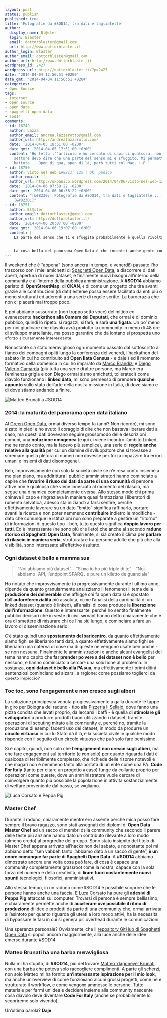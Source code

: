 ```yaml
---
layout: post
status: publish
published: true
title: 'Fotografie da #SOD14, tra dati e tagliatelle'
author:
  display_name: Bl@ster
  login: Blaster
  email: dottorblaster@gmail.com
  url: http://www.dottorblaster.it
author_login: Blaster
author_email: dottorblaster@gmail.com
author_url: http://www.dottorblaster.it
wordpress_id: 2427
wordpress_url: http://dottorblaster.it/?p=2427
date: '2014-04-04 12:56:51 +0200'
date_gmt: '2014-04-04 11:56:51 +0200'
categories:
- Open Source
tags:
- internet
- open source
- open data
- spaghetti open data
- sod14
comments:
- id: 18749
  author: Lazza
  author_email: andrea.lazzarotto@gmail.com
  author_url: http://andrealazzarotto.com/
  date: '2014-04-05 18:51:00 +0200'
  date_gmt: '2014-04-05 17:51:00 +0200'
  content: 'Ho letto l''articolo e ho cercato di capirci qualcosa, non essendo del
    settore devo dire che una parte del senso mi è sfuggito. Mi permetto solo una
    battuta... Open di qua, open di là, però tutti col Mac. :-P '
- id: 18750
  author: Visto nel Web &#8211; 125 | Ok, panico
  author_email: ''
  author_url: http://okpanico.wordpress.com/2014/04/06/visto-nel-web-125/
  date: '2014-04-06 07:58:22 +0200'
  date_gmt: '2014-04-06 06:58:22 +0200'
  content: "[&#8230;] Fotografie da #SOD14, tra dati e tagliatelle ::: Bl@ster&#8217;s
    [&#8230;]"
- id: 18751
  author: Bl@ster
  author_email: dottorblaster@gmail.com
  author_url: http://dottorblaster.it/
  date: '2014-04-06 20:07:00 +0200'
  date_gmt: '2014-04-06 19:07:00 +0200'
  content: |-
    La parte del senso che ti è sfuggita probabilmente è quella rivolta alla comunità italiana degli opendatari, qualcosa un po' più da insider ;)


    La cosa bella del panorama Open Data è che incontri anche gente con i sistemi operativi più assurdi 8-) e sicuramente, potendo scegliere, meglio Unix sotto al sedere (anche se un po' snaturato) che Windows, almeno per quella che è la mia opinione :D
---
```

<p>Il weekend che è &#8220;appena&#8221; (sono ancora in tempo, è venerdì!) passato l&#8217;ho trascorso con i miei amichetti di <a href="http://www.spaghettiopendata.org/">Spaghetti Open Data</a>, a discorrere di dati aperti, apertura di nuovi dataset, e finalmente nuovi bisogni all&#8217;interno della community e all&#8217;interno della pubblica amministrazione. A <strong>#SOD14</strong> abbiamo parlato di <strong>OpenStreetMap</strong>, di <strong>CKAN</strong>, e di come un progetto che tira avanti grazie alle contribuzioni (di dati) esterne possa essere facilitato da enti più o meno strutturati ed aderenti a una serie di regole scritte. La burocrazia che non ci piacerà mai troppo poco.</p>
<p>E poi abbiamo sussurrato (non troppo sotto voce) del mitico ed evanescente <strong>hackathon alla Camera dei Deputati</strong>, che ormai è di dominio pubblico, quindi lo ripeto: si ragazzi, si farà, e sarà <strong>una figata</strong>. Un po&#8217; meno per noi giudicare che diavolo avrà prodotto la community in meno di 48 ore di sviluppo martellante, ma posso garantire che da lontano si prospetta uno sforzo sicuramente interessante.</p>
<p>Nonostante sia stato meraviglioso ogni momento passato dal sottoscritto al fianco dei compagni opliti lungo la conferenza del venerdì, l&#8217;hackathon del sabato (in cui ho contribuito ad <strong>Open Data Census</strong> - e daje!) ed il momento formativo della domenica in cui ho imparato da <a href="http://www.marcobrandizi.info/mysite/">Marco Brandizi</a> e <a href="https://twitter.com/dvcama">Diego Valerio Camarda</a> (più tutta una serie di altre persone, ma Marco era l&#8217;eminenza grigia e con Diego ormai siamo amichetti, tollerateci) come diavolo funzionano i <strong>linked data</strong>, mi sono permesso di prendere <strong>qualche appunto</strong> sullo stato dell&#8217;arte della nostra missione in Italia, di dove siamo e di dove stiamo andando a finire.</p>
<p><img src="http://i61.tinypic.com/15yvuxx.jpg" alt="Matteo Brunati a #SOD14" /></p>
<h3>2014: la maturità del panorama open data italiano</h3>
<p>Al <a href="http://www.greenopendata.it/">Green Open Data</a>, ormai diverso tempo fa (anni? Non ricordo), mi sono alzato in piedi e ho avuto il coraggio di dire che non bastava liberare dati a caso, ma questi dati dovevano seguire grossomodo delle descrizioni comuni, una <strong>notazione omogenea</strong> (e qui ci viene incontro l&#8217;ambito Linked, me ne rendo conto, ma la facevo più semplice), una serie di <strong>regole anche relative alla qualità</strong> per cui un diamine di sviluppatore che si trovasse a scremare quella pletora di numeri non dovesse per forza impazzire tra errori umani e insiemi di dati disomogenei.</p>
<p>Beh, improvvisamente non solo la società civile se n&#8217;è resa conto insieme a me pian piano, ma addirittura i pubblici amministratori hanno cominciato a capire che <strong>favorire il riuso dei dati da parte di una comunità</strong> di persone attive non è qualcosa che viene innescato al momento del rilascio, ma segue una dinamica completamente diversa. Allo stesso modo chi prima chinava il capo e ringraziava in maniera quasi fantozziana i liberatori di rumenta selvatica, adesso sta iniziando a farsi sentire, perché effettivamente lavorare su un dato &#8220;brutto&#8221; significa raffinarlo, portare avanti la ricerca e non poter nemmeno <strong>contribuire</strong> indietro le modifiche - dato che comunque le istituzioni non sono preparate a gestire un &#8220;ritorno&#8221; di informazioni di questo tipo - beh, tutto questo significa <strong>doppio lavoro per tutti</strong>. Ed è interessante (ne sono più che lieto) che anche al secondo <strong>raduno storico di Spaghetti Open Data</strong>, finalmente, si sia creato il clima per <strong>parlare di rilascio in maniera seria</strong>, strutturata e tra persone adulte che più che alla visibilità, sono interessate all&#8217;effettivo risultato. </p>
<h3>Ogni dataset è bello a mamma sua</h3>
<blockquote>
<p>&#8220;Noi abbiamo più dataset&#8221; - &#8220;Si ma io ho più triple di te&#8221; - &#8220;Noi abbiamo l&#8217;API, l&#8217;endpoint SPARQL e pure un kiletto de guanciale&#8221;</p>
</blockquote>
<p>Ho notato che improvvisamente (o progressivamente durante l&#8217;ultimo anno, dipende da quanto granularmente analizziamo il fenomeno) il tema della <strong>produzione dei deliverable</strong> che affligge chi fa open data si è spostato dall&#8217;<strong>autoreferenzialità</strong> più assoluta, come l&#8217;analisi della cardinalità di un linked dataset (quando è linked), all&#8217;analisi di cosa produce la <strong>liberazione dell&#8217;informazione</strong>. Questo è interessante, perché ho sentito finalmente pubblici decisori che in veste di civil servant hanno detto chiaramente che è ora di smettere di misurare chi ce l&#8217;ha più lungo, e cominciare a fare un lavoro di disseminazione serio.</p>
<p>C&#8217;è stato quindi uno <strong>spostamento del baricentro</strong>, da quanto effettivamente siamo fighi se liberiamo tanti dati, a quanto effettivamente siamo fighi se liberiamo una caterva di cose ma di queste ne vengono usate ben poche - se non nessuna. Finalmente le amministrazioni e anche alcuni evangelist del tema hanno capito che <strong>far prender polvere a dei dataset non è bello</strong> per nessuno, e hanno cominciato a cercare una soluzione al problema. In sostanza, <strong>ogni dataset è bello alla PA sua</strong>, ma effettivamente i primi ditini sentenziosi cominciano ad alzarsi, a ragione: come possiamo toglierci da questo impiccio?</p>
<h3>Toc toc, sono l&#8217;engagement e non cresco sugli alberi</h3>
<p>La soluzione principesca venuta progressivamente a galla durante le tappe in giro per Bologna del raduno - tipo alla <a href="http://www.pizzeriailsellaio.it/">Pizzeria Il Sellaio</a>, dove fanno una pizza condìta che levati proprio, da leccarsi i baffi - è quella di <strong>stimolare gli sviluppatori</strong> a produrre prodotti buoni utilizzando i dataset, tramite operazioni di scouting mirato alle community e, perché no, tramite la produzione di esempi facenti uso dei dataset, in modo da produrre un <strong>circolo virtuoso</strong> in cui lo Stato dà il là, e la società civile in qualche modo risponde con il seguito di un circolo virtuoso che può solo fare benissimo.</p>
<p>Si è capito, quindi, non solo che <strong>l&#8217;engagement non cresce sugli alberi</strong>, ma che fare engagement sul territorio (e non solo) per quanto riguarda i dati è qualcosa di terribilmente complesso, che richiede delle risorse notevoli e che magari non è nemmeno tanto alla portata di un ente come una PA. <strong>Code For Italy</strong> (tanto per citare un progetto a caso) funge da collante proprio per operazioni come queste, dove un amministratore vuole cercare di coinvolgere quanto più possibile la popolazione in attività sostanzialmente di welfare proveniente dal basso, se vogliamo.</p>
<p><img src="http://i58.tinypic.com/imow86.jpg" alt="Luca Corsato e Peppa Pig" /></p>
<h3>Master Chef</h3>
<p>Durante il raduno, chiaramente mentre ero assente perché mica posso fare sempre il bravo ragazzo, sono stati assegnati dei diplomi di <strong>Open Data Master Chef</strong> ad un sacco di membri della community che secondo il parere delle teste più anziane hanno dato un contributo rilevante a loro modo (almeno credo) al progredire del gruppo. Sono stato insignito del titolo di Master Chef appena arrivato all&#8217;hackathon del sabato, e nonostante poi mi abbiano detto &#8220;seh vabbeh tanto l&#8217;abbiamo dato a un sacco di gente&#8221;, <strong>è un onore comunque far parte di Spaghetti Open Data</strong>. A <strong>#SOD14</strong> abbiamo dimostrato ancora una volta cosa può fare, di cosa è capace una community completamente grassroot come la nostra, capace con la sola forza del numero e della creatività, di <strong>tirare fuori costantemente nuovi spunti</strong> tecnologici, filosofici, amministrativi.</p>
<p>Allo stesso tempo, in un raduno come #SOD14 è possibile scoprire che le persone hanno anche una faccia. E <a href="http://lucacorsato.it/">Luca Corsato</a> ha pure gli <strong>adesivi di Peppa Pig</strong> attaccati sul computer. Trovarsi di persona è sempre bellissimo, e chiaramente permette anche di <strong>accelerare ove possibile il ritmo di produzione</strong> di idee e prodotti da parte di una community che, ormai arrivata all&#8217;asintoto per quanto riguarda gli utenti a loro modo attivi, ha la necessità di bypassare le fasi in cui si genera più overhead durante le comunicazioni.</p>
<p>Una speranza personale? Ovviamente, che il <a href="https://github.com/spaghetti-open-data">repository GitHub di Spaghetti Open Data</a> si popoli ancora maggiormente, alla luce anche delle idee emerse durante #SOD14.</p>
<h3>Matteo Brunati ha una barba meravigliosa</h3>
<p>Nulla mi ha stupito, di <strong>#SOD14</strong>, più del trovare <a href="http://www.dagoneye.it/">Matteo &#8216;dagoneye&#8217; Brunati</a> con una barba che poteva solo raccogliere complimenti. A parte gli scherzi, non solo Matteo mi ha fornito <strong>un&#8217;interessante ispirazione per il mio look</strong>, ma anche un&#8217;overview di come funzionano alcuni grossi progetti, come ne è strutturato il workflow, e come vengono ammesse le persone. Tutto materiale per farmi un&#8217;idea e decidere insieme alla community nascente cosa diavolo deve diventare <strong>Code For Italy</strong> (anche se probabilmente lo scopriremo solo vivendo).</p>
<p>Un&#8217;ultima parola? <strong>Daje</strong>.</p>
